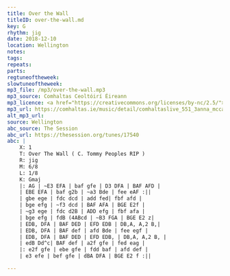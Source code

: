 ```yaml
---
title: Over the Wall
titleID: over-the-wall.md
key: G
rhythm: jig
date: 2018-12-10
location: Wellington
notes:
tags:
repeats: 
parts: 
regtuneoftheweek:
slowtuneoftheweek:
mp3_file: /mp3/over-the-wall.mp3
mp3_source: Comhaltas Ceoltóirí Éireann
mp3_licence: <a href="https://creativecommons.org/licenses/by-nc/2.5/">CC-BY-NC-2.5</a>
mp3_url: https://comhaltas.ie/music/detail/comhaltaslive_551_3anna_mccarthy/
alt_mp3_url:
source: Wellington
abc_source: The Session
abc_url: https://thesession.org/tunes/17540
abc: |
    X: 1
    T: Over The Wall ( C. Tommy Peoples RIP )
    R: jig
    M: 6/8
    L: 1/8
    K: Gmaj
    |: AG | ~E3 EFA | baf gfe | D3 DFA | BAF AFD |
    | EBE EFA | baf g2b | ~a3 Bde | fee eAF :||
    | gbe ege | fdc dcd | add fed| fbf afd |
    | bge efg | ~f3 dcd | BAF AFA | BGE E2f |
    | ~g3 ege | fdc d2B | ADD efg | fbf afa |
    | bge efg | fdB (4ABcd | ~B3 FGA | BGE E2 z|
    | EDB, DFA | BAF DED | EFD EDB | DB,A, A,2 B,|
    | EDB, DFA | BAF def | afd Bde | fee egf |
    | EDB, DFA | BAF DED | EFD EDB, | DB,A, A,2 B, |
    | edB Dd^c| BAF def | a2f gfe | fed eag |
    |: e2f gfe | ebe gfe | fdd baf | afd def |
    | e3 efe | bef gfe | dBA DFA | BGE E2 f :||

---
```

